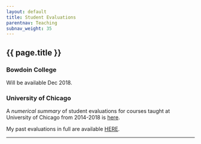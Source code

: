 ```yaml
---
layout: default
title: Student Evaluations
parentnav: Teaching
subnav_weight: 35
---
```


## {{ page.title }}

### Bowdoin College
 Will be available Dec 2018.
### University of Chicago
 A _numerical summary_ of student evaluations for courses taught at University of Chicago from 2014-2018 is [here](UChicago_14_18.pdf).

My past evaluations in full are available [HERE](/teaching/evaluations/all_evaluations). 


---
